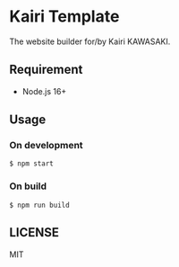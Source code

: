 Kairi Template
==============

The website builder for/by Kairi KAWASAKI.


Requirement
-----------

- Node.js 16+


Usage
-----

### On development

```shell
$ npm start
```

### On build

```shell
$ npm run build
```


LICENSE
-------

MIT
